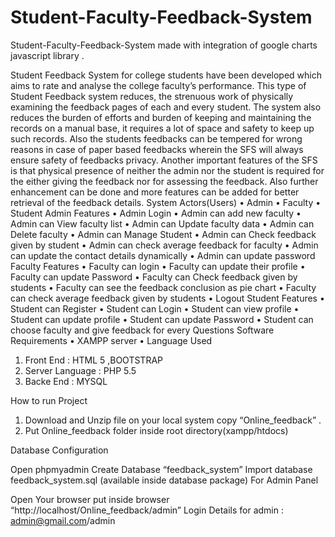# Student-Faculty-Feedback-System
Student-Faculty-Feedback-System made with integration of google charts javascript library .

Student Feedback System for college students have been developed which aims to rate and analyse the college faculty’s performance.
This type of Student Feedback system reduces, the strenuous work of physically examining the feedback pages of each and every student.
The system also reduces the burden of efforts and burden of keeping and maintaining the records on a manual base, it requires a lot of space and safety to keep up such records.
Also the students feedbacks can be tempered for wrong reasons in case of paper based feedbacks wherein the SFS will always ensure safety of feedbacks privacy.
Another important features of the SFS is that physical presence of neither the admin nor the student is required for the either giving the feedback nor for assessing the feedback.
Also further enhancement can be done and more features can be added for better retrieval of the feedback details.
System Actors(Users)
•	Admin
•	Faculty
•	Student
Admin Features
•	Admin Login
•	Admin can add new faculty
•	Admin can View faculty list
•	Admin can Update faculty data
•	Admin can Delete faculty
•	Admin can Manage Student
•	Admin can Check feedback given by student
•	Admin can check average feedback for faculty
•	Admin can update the contact details dynamically
•	Admin can update password
Faculty Features
•	Faculty can login
•	Faculty can update their profile
•	Faculty can update Password
•	Faculty can Check feedback given by students
•	Faculty can see the feedback conclusion as pie chart
•	Faculty can check average feedback given by students
•	Logout
Student Features
•	Student can Register
•	Student can Login
•	Student can view profile
•	Student can update profile
•	Student can update Password
•	Student can choose faculty and give feedback for every Questions
Software Requirements
•	XAMPP server
•	Language Used
1.	Front End : HTML 5 ,BOOTSTRAP
2.	Server Language : PHP 5.5
3.	Backe End : MYSQL

How to run Project

1. Download and Unzip file on your local system copy “Online_feedback” .
2. Put Online_feedback folder inside root directory(xampp/htdocs)

Database Configuration

Open phpmyadmin
Create Database “feedback_system”
Import database feedback_system.sql (available inside database package)
For Admin Panel

Open Your browser put inside browser “http://localhost/Online_feedback/admin”
Login Details for admin : admin@gmail.com/admin
